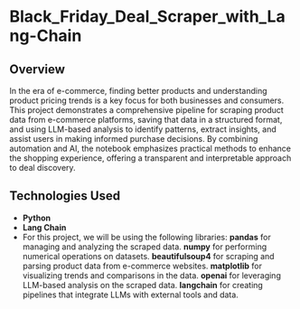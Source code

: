 # Black_Friday_Deal_Scraper_with_Lang-Chain

## Overview
In the era of e-commerce, finding better products and understanding product pricing trends is a key focus for both businesses and consumers. This project demonstrates a comprehensive pipeline for scraping product data from e-commerce platforms, saving that data in a structured format, and using LLM-based analysis to identify patterns, extract insights, and assist users in making informed purchase decisions. By combining automation and AI, the notebook emphasizes practical methods to enhance the shopping experience, offering a transparent and interpretable approach to deal discovery.




## Technologies Used
- **Python**
- **Lang Chain**
- For this project, we will be using the following libraries:
**pandas** for managing and analyzing the scraped data.
**numpy** for performing numerical operations on datasets.
**beautifulsoup4** for scraping and parsing product data from e-commerce websites.
**matplotlib** for visualizing trends and comparisons in the data.
**openai** for leveraging LLM-based analysis on the scraped data.
**langchain** for creating pipelines that integrate LLMs with external tools and data.


